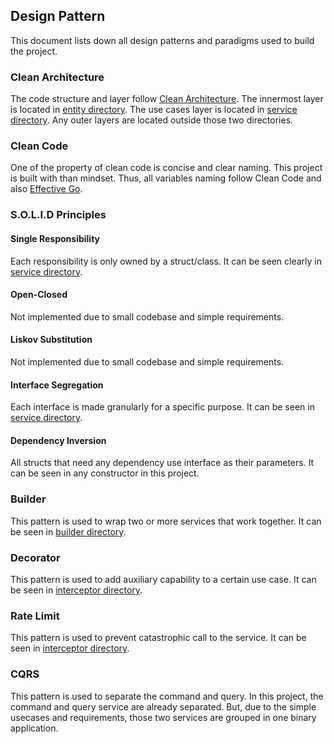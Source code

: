 ## Design Pattern

This document lists down all design patterns and paradigms used to build the project.

### Clean Architecture

The code structure and layer follow [Clean Architecture](https://blog.cleancoder.com/uncle-bob/2012/08/13/the-clean-architecture.html). The innermost layer is located in [entity directory](../entity). The use cases layer is located in [service directory](../service). Any outer layers are located outside those two directories. 

### Clean Code

One of the property of clean code is concise and clear naming. This project is built with than mindset. Thus, all variables naming follow Clean Code and also [Effective Go](https://golang.org/doc/effective_go).

### S.O.L.I.D Principles

#### Single Responsibility

Each responsibility is only owned by a struct/class. It can be seen clearly in [service directory](../service).

#### Open-Closed

Not implemented due to small codebase and simple requirements.

#### Liskov Substitution

Not implemented due to small codebase and simple requirements.

#### Interface Segregation

Each interface is made granularly for a specific purpose. It can be seen in [service directory](../service).

#### Dependency Inversion

All structs that need any dependency use interface as their parameters. It can be seen in any constructor in this project.

### Builder

This pattern is used to wrap two or more services that work together. It can be seen in [builder directory](../internal/builder).

### Decorator

This pattern is used to add auxiliary capability to a certain use case. It can be seen in [interceptor directory](../internal/grpc/interceptor).

### Rate Limit

This pattern is used to prevent catastrophic call to the service. It can be seen in [interceptor directory](../internal/grpc/interceptor).

### CQRS

This pattern is used to separate the command and query. In this project, the command and query service are already separated.
But, due to the simple usecases and requirements, those two services are grouped in one binary application.
